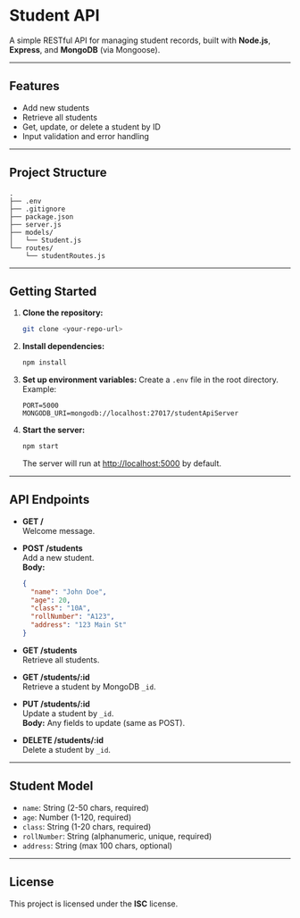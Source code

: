 # Student API

A simple RESTful API for managing student records, built with **Node.js**, **Express**, and **MongoDB** (via Mongoose).

---

## Features

- Add new students
- Retrieve all students
- Get, update, or delete a student by ID
- Input validation and error handling

---

## Project Structure

```
.
├── .env
├── .gitignore
├── package.json
├── server.js
├── models/
│   └── Student.js
└── routes/
    └── studentRoutes.js
```

---

## Getting Started

1. **Clone the repository:**
   ```sh
   git clone <your-repo-url>
   ```

2. **Install dependencies:**
   ```sh
   npm install
   ```

3. **Set up environment variables:**
   Create a `.env` file in the root directory. Example:
   ```
   PORT=5000
   MONGODB_URI=mongodb://localhost:27017/studentApiServer
   ```

4. **Start the server:**
   ```sh
   npm start
   ```
   The server will run at [http://localhost:5000](http://localhost:5000) by default.

---

## API Endpoints

- **GET /**  
  Welcome message.

- **POST /students**  
  Add a new student.  
  **Body:**
  ```json
  {
    "name": "John Doe",
    "age": 20,
    "class": "10A",
    "rollNumber": "A123",
    "address": "123 Main St"
  }
  ```

- **GET /students**  
  Retrieve all students.

- **GET /students/:id**  
  Retrieve a student by MongoDB `_id`.

- **PUT /students/:id**  
  Update a student by `_id`.  
  **Body:** Any fields to update (same as POST).

- **DELETE /students/:id**  
  Delete a student by `_id`.

---

## Student Model

- `name`: String (2-50 chars, required)
- `age`: Number (1-120, required)
- `class`: String (1-20 chars, required)
- `rollNumber`: String (alphanumeric, unique, required)
- `address`: String (max 100 chars, optional)

---

## License

This project is licensed under the **ISC** license.
